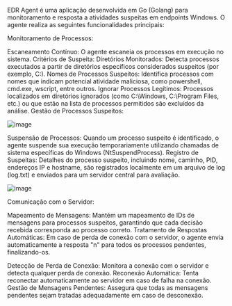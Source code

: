 EDR Agent é uma aplicação desenvolvida em Go (Golang) para monitoramento e resposta a atividades suspeitas em endpoints Windows. O agente realiza as seguintes funcionalidades principais:

Monitoramento de Processos:

Escaneamento Contínuo: O agente escaneia os processos em execução no sistema.
Critérios de Suspeita:
Diretórios Monitorados: Detecta processos executados a partir de diretórios específicos considerados suspeitos (por exemplo, C:\).
Nomes de Processos Suspeitos: Identifica processos com nomes que indicam potencial atividade maliciosa, como powershell, cmd.exe, wscript, entre outros.
Ignorar Processos Legítimos: Processos localizados em diretórios ignorados (como C:\Windows\, C:\Program Files\, etc.) ou que estão na lista de processos permitidos são excluídos da análise.
Gestão de Processos Suspeitos:


![image](https://github.com/user-attachments/assets/5d9627b4-3c2d-483b-8216-63a3cc24e9c3)


Suspensão de Processos: Quando um processo suspeito é identificado, o agente suspende sua execução temporariamente utilizando chamadas de sistema específicas do Windows (NtSuspendProcess).
Registro de Suspeitas: Detalhes do processo suspeito, incluindo nome, caminho, PID, endereços IP e hostname, são registrados localmente em um arquivo de log (log.txt) e enviados para um servidor central para avaliação.


![image](https://github.com/user-attachments/assets/24e15751-e523-44c6-b609-7dfe978bd11a)




Comunicação com o Servidor:

Mapeamento de Mensagens: Mantém um mapeamento de IDs de mensagens para processos suspeitos, garantindo que cada decisão recebida corresponda ao processo correto.
Tratamento de Respostas Automáticas: Em caso de perda de conexão com o servidor, o agente envia automaticamente a resposta "n" para todos os processos pendentes, finalizando-os.

Detecção de Perda de Conexão: Monitora a conexão com o servidor e detecta qualquer perda de conexão.
Reconexão Automática: Tenta reconectar automaticamente ao servidor em caso de falha na conexão.
Gestão de Mensagens Pendentes: Assegura que todas as mensagens pendentes sejam tratadas adequadamente em caso de desconexão.


